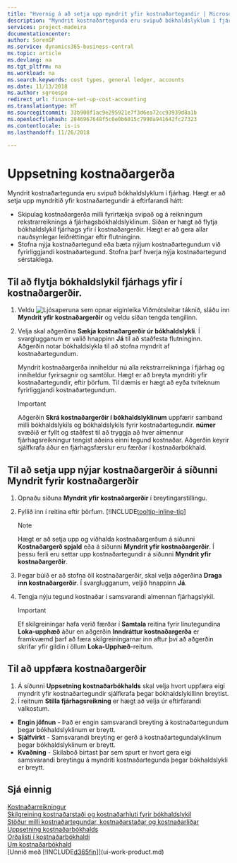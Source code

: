 ```yaml
---
title: "Hvernig á að setja upp myndrit yfir kostnaðartegundir | Microsoft Docs"
description: "Myndrit kostnaðartegunda eru svipuð bókhaldslyklum í fjárhag."
services: project-madeira
documentationcenter: 
author: SorenGP
ms.service: dynamics365-business-central
ms.topic: article
ms.devlang: na
ms.tgt_pltfrm: na
ms.workload: na
ms.search.keywords: cost types, general ledger, accounts
ms.date: 11/13/2018
ms.author: sgroespe
redirect_url: finance-set-up-cost-accounting
ms.translationtype: HT
ms.sourcegitcommit: 33b900f1ac9e295921e7f3d6ea72cc93939d8a1b
ms.openlocfilehash: 2846967648f5c0e0b6015c7990a941642fc27323
ms.contentlocale: is-is
ms.lasthandoff: 11/26/2018

---
```

# <a name="set-up-cost-types"></a>Uppsetning kostnaðargerða
Myndrit kostnaðartegunda eru svipuð bókhaldslyklum í fjárhag. Hægt er að setja upp myndritið yfir kostnaðartegundir á eftirfarandi hátt:  

-   Skipulag kostnaðargerða milli fyrirtækja svipað og á reikningum rekstrarreiknings á fjárhagsbókhaldslyklinum. Síðan er hægt að flytja bókhaldslykil fjárhags yfir í kostnaðargerðir. Hægt er að gera allar nauðsynlegar leiðréttingar eftir flutninginn.  
-   Stofna nýja kostnaðartegund eða bæta nýjum kostnaðartegundum við fyrirliggjandi kostnaðartegund. Stofna þarf hverja nýja kostnaðartegund sérstaklega.  

## <a name="to-transfer-the-general-ledger-chart-of-accounts-to-the-chart-of-cost-types"></a>Til að flytja bókhaldslykil fjárhags yfir í kostnaðargerðir.  
1.  Veldu ![Ljósaperuna sem opnar eiginleika Viðmótsleitar](media/ui-search/search_small.png "Segðu mér hvað þú vilt gera") táknið, sláðu inn **Myndrit yfir kostnaðargerðir** og veldu síðan tengda tengilinn.  
2.  Velja skal aðgerðina **Sækja kostnaðargerðir úr bókhaldslykli**. Í svarglugganum er valið hnappinn **Já** til að staðfesta flutninginn. Aðgerðin notar bókhaldslykla til að stofna myndrit af kostnaðartegundum.  

    Myndrit kostnaðargerða inniheldur nú alla rekstrarreikninga í fjárhag og inniheldur fyrirsagnir og samtölur. Hægt er að breyta myndriti yfir kostnaðartegundir, eftir þörfum. Til dæmis er hægt að eyða tvíteknum fyrirliggjandi kostnaðartegundum.  

    > [!IMPORTANT]  
    >  Aðgerðin **Skrá kostnaðargerðir í bókhaldslyklinum** uppfærir samband milli bókhaldslykils og bókhaldslykils fyrir kostnaðartegundir. **númer**  svæðið er fyllt og staðfest til að tryggja að hver almennur fjárhagsreikningur tengist aðeins einni tegund kostnaðar. Aðgerðin keyrir sjálfkrafa áður en fjárhagsfærslur eru færðar í kostnaðarbókhald.  

## <a name="to-set-up-new-cost-types-in-the-chart-of-cost-types-page"></a>Til að setja upp nýjar kostnaðargerðir á síðunni Myndrit fyrir kostnaðargerðir  
1.  Opnaðu síðuna **Myndrit yfir kostnaðargerðir** í breytingarstillingu.  
2.  Fyllið inn í reitina eftir þörfum. [!INCLUDE[tooltip-inline-tip](includes/tooltip-inline-tip_md.md)]

    > [!NOTE]  
    >  Hægt er að setja upp og viðhalda kostnaðargerðum á síðunni **Kostnaðargerð spjald** eða á síðunni **Myndrit yfir kostnaðargerðir**. Í þessu ferli eru settar upp kostnaðartegundir á síðunni **Myndrit yfir kostnaðargerðir**.

3.  Þegar búið er að stofna öll kostnaðargerðir, skal velja aðgerðina **Draga inn kostnaðargerðir**. Í svarglugganum, veljið hnappinn **Já**.  
4.  Tengja nýju tegund kostnaðar í samsvarandi almennan fjárhagslykil.  

    > [!IMPORTANT]  
    >  Ef skilgreiningar hafa verið færðar í **Samtala** reitina fyrir línutegundina **Loka-upphæð** áður en aðgerðin **Inndráttur kostnaðargerða** er framkvæmd þarf að færa skilgreiningarnar inn aftur því að aðgerðin skrifar yfir gildin í öllum **Loka-Upphæð**-reitum.  

## <a name="to-update-cost-types"></a>Til að uppfæra kostnaðargerðir  
1.  Á síðunni **Uppsetning kostnaðarbókhalds** skal velja hvort uppfæra eigi myndrit yfir kostnaðartegundir sjálfkrafa þegar bókhaldslykillinn breytist.  
2.  Í reitnum **Stilla fjárhagsreikning** er hægt að velja úr eftirfarandi valkostum.  

- **Engin jöfnun** - Það er engin samsvarandi breyting á kostnaðartegundum þegar bókhaldslyklinum er breytt.  
- **Sjálfvirkt** - Samsvarandi breyting er gerð á kostnaðartegundalyklinum þegar bókhaldslyklinum er breytt.  
- **Kvaðning** - Skilaboð birtast þar sem spurt er hvort gera eigi samsvarandi breytingu á myndriti kostnaðartegunda þegar bókhaldslykli er breytt.  

## <a name="see-also"></a>Sjá einnig  
[Kostnaðarreikningur](finance-manage-cost-accounting.md)  
[Skilgreining kostnaðarstaði og kostnaðarhluti fyrir bókhaldslykil](finance-defining-cost-centers-and-cost-objects-for-chart-of-accounts.md)   
[Stöður milli kostnaðartegundar, kostnaðarstaðar og kostnaðarliðar](finance-balances-between-cost-type-cost-center-and-cost-object.md)   
[Uppsetning kostnaðarbókhalds](finance-set-up-cost-accounting.md)   
[Orðalisti í kostnaðarbókhaldi](finance-terminology-in-cost-accounting.md)   
[Um kostnaðarbókhald](finance-about-cost-accounting.md)  
[Unnið með [!INCLUDE[d365fin](includes/d365fin_md.md)]](ui-work-product.md)

